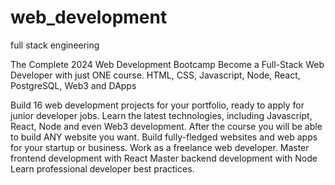 # web_development
full stack engineering

The Complete 2024 Web Development Bootcamp
Become a Full-Stack Web Developer with just ONE course. HTML, CSS, Javascript, Node, React, PostgreSQL, Web3 and DApps

Build 16 web development projects for your portfolio, ready to apply for junior developer jobs.
Learn the latest technologies, including Javascript, React, Node and even Web3 development.
After the course you will be able to build ANY website you want.
Build fully-fledged websites and web apps for your startup or business.
Work as a freelance web developer.
Master frontend development with React
Master backend development with Node
Learn professional developer best practices.